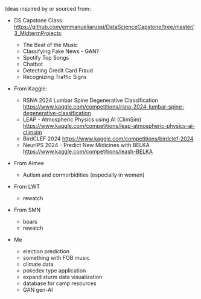 Ideas inspired by or sourced from:

- DS Capstone Class https://github.com/emmanueliarussi/DataScienceCapstone/tree/master/3_MidtermProjects:
  - The Beat of the Music
  - Classifying Fake News - GAN?
  - Spotify Top Songs
  - Chatbot
  - Detecting Credit Card Fraud
  - Recognizing Traffic Signs
 
- From Kaggle:
  - RSNA 2024 Lumbar Spine Degenerative Classification https://www.kaggle.com/competitions/rsna-2024-lumbar-spine-degenerative-classification
  - LEAP - Atmospheric Physics using AI (ClimSim) https://www.kaggle.com/competitions/leap-atmospheric-physics-ai-climsim
  - BirdCLEF 2024 https://www.kaggle.com/competitions/birdclef-2024
  - NeurIPS 2024 - Predict New Midicines with BELKA https://www.kaggle.com/competitions/leash-BELKA

- From Aimee
  - Autism and cormorbidities (especially in women)

- From LWT
  - rewatch
 
- From SMN
  - boars
  - rewatch
 
- Me
  - election prediction
  - something with FOB music
  - climate data
  - pokedex type application
  - expand sturm data visualization
  - database for camp resources
  - GAN gen-AI
